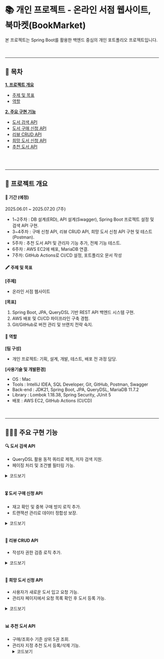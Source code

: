 # 📚 개인 프로젝트 - 온라인 서점 웹사이트, 북마켓(BookMarket)

본 프로젝트는 Spring Boot를 활용한 백엔드 중심의 개인 포트폴리오 프로젝트입니다.
<br/>
<br/>
<br/>
* * *
## 📑 목차
[__1. 프로젝트 개요__](#-프로젝트-개요)
- [주제 및 목표](#-주제-및-목표)
- [역할](#-역할)
  <br/>

[__2. 주요 구현 기능__](#-주요-구현-기능)
- [도서 검색 API](#-도서-검색-API)
- [도서 구매 신청 API](#-도서-구매-신청-API)
- [리뷰 CRUD API](#-리뷰-CRUD-API)
- [희망 도서 신청 API](#-희망-도서-신청-API)
- [추천 도서 API](#-추천-도서-API)
  <br/>
  <br/>
  <br/>
  <br/>

* * *

## 📌 프로젝트 개요
#### 📅 기간 (예정)
2025.06.01 ~ 2025.07.20 (7주)

- 1~2주차 : DB 설계(ERD), API 설계(Swagger), Spring Boot 프로젝트 설정 및 검색 API 구현.
- 3~4주차 : 구매 신청 API, 리뷰 CRUD API, 희망 도서 신청 API 구현 및 테스트(Postman).
- 5주차 : 추천 도서 API 및 관리자 기능 추가, 전체 기능 테스트.
- 6주차 : AWS EC2에 배포, MariaDB 연결.
- 7주차: GitHub Actions로 CI/CD 설정, 포트폴리오 문서 작성
  <br/>

#### 🖍 주제 및 목표
__[주제]__
- 온라인 서점 웹사이트
  <br/>

__[목표]__
1. Spring Boot, JPA, QueryDSL 기반 REST API 백엔드 시스템 구현.
2. AWS 배포 및 CI/CD 파이프라인 구축 경험.
3. Git/GitHub로 버전 관리 및 브랜치 전략 숙지.
   <br/>

#### 👥 역할
__[팀 구성]__
- 개인 프로젝트: 기획, 설계, 개발, 테스트, 배포 전 과정 담당.
  <br/>

__[사용기술 및 개발환경]__
- OS : Mac
- Tools  :  IntelliJ IDEA, SQL Developer, Git, GitHub, Postman, Swagger
- Back-end  :  JDK21, Spring Boot, JPA, QueryDSL, MariaDB 11.7.2
- Library  :  Lombok 1.18.38, Spring Security, JUnit 5
- 배포  :  AWS EC2, GitHub Actions (CI/CD)
  <br/>
  <br/>
  <br/>

* * *

## 🙋🏻‍♀ 주요 구현 기능
#### 🔍 도서 검색 API

- QueryDSL 활용 동적 쿼리로 제목, 저자 검색 지원.
- 페이징 처리 및 조건별 필터링 가능.
<details>
	<summary>코드보기</summary>

</details> 
<br/>

#### 🎖 도서 구매 신청 API

- 재고 확인 및 중복 구매 방지 로직 추가.
- 트랜잭션 관리로 데이터 정합성 보장.
<details>
	<summary>코드보기</summary>

</details>
<br/>

#### __🔎 리뷰 CRUD API__

- 작성자 권한 검증 로직 추가.
<details>
	<summary>코드보기</summary>

 </details>
<br/>

#### __📖 희망 도서 신청 API__

- 사용자가 새로운 도서 입고 요청 가능.
- 관리자 페이지에서 요청 목록 확인 후 도서 등록 가능.
<details>
	<summary>코드보기</summary>
</details>
<br/>

#### __📊 추천 도서 API__

- 구매/조회수 기준 상위 5권 조회.
- 관리자 지정 추천 도서 등록/삭제 기능.
  <details>
  <summary>코드보기</summary>
</details>
<br/>
<br/>
<br/>
